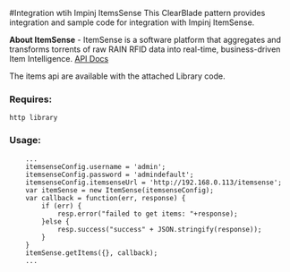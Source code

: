 #Integration wtih Impinj ItemsSense
This ClearBlade pattern provides integration and sample code for integration with Impinj ItemSense.  

**About ItemSense** - ItemSense is a software platform that aggregates and transforms torrents of raw RAIN RFID data into real-time, business-driven Item Intelligence.  [API Docs](http://developer.impinj.com/itemsense/docs/api/)


The items api are available with the attached Library code.

### Requires:
	http library

### Usage:
```
	...
	itemsenseConfig.username = 'admin';
    itemsenseConfig.password = 'admindefault';
    itemsenseConfig.itemsenseUrl = 'http://192.168.0.113/itemsense';
    var itemSense = new ItemSense(itemsenseConfig);
    var callback = function(err, response) {
        if (err) {
            resp.error("failed to get items: "+response);
        }else {
            resp.success("success" + JSON.stringify(response));
        }
    }
    itemSense.getItems({}, callback);
    ...

```
